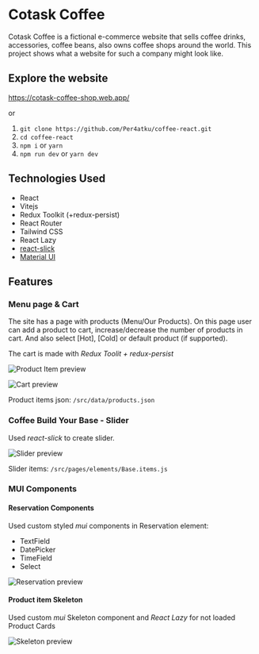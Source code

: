 # Cotask Coffee

Cotask Coffee is a fictional e-commerce website that sells coffee drinks, accessories, coffee beans, also owns coffee shops around the world. This project shows what a website for such a company might look like.

## Explore the website
https://cotask-coffee-shop.web.app/

or
1. `git clone https://github.com/Per4atku/coffee-react.git`
2. `cd coffee-react`
3.  `npm i`  or  `yarn`
4. `npm run dev` or `yarn dev`

## Technologies Used
- React
- Vitejs
- Redux Toolkit (+redux-persist)
- React Router
- Tailwind CSS
- React Lazy
- [react-slick](https://react-slick.neostack.com/ "react-slick")
- [Material UI](https://mui.com/ "Material UI")

## Features
### Menu page & Cart
The site has a page with products (Menu/Our Products). On this page user can add a product to cart, increase/decrease the number of products in cart. And also select [Hot], [Cold] or default product (if supported).

The cart is made with *Redux Toolit + redux-persist*

![Product Item preview](https://skrinshoter.ru/s/301023/bxGFrbIT.jpg?download=1&name=%D0%A1%D0%BA%D1%80%D0%B8%D0%BD%D1%88%D0%BE%D1%82-30-10-2023%2012:56:47.jpg "Product Item preview")


![Cart preview](https://skrinshoter.ru/s/301023/87SfcdEK.jpg?download=1&name=%D0%A1%D0%BA%D1%80%D0%B8%D0%BD%D1%88%D0%BE%D1%82-30-10-2023%2012:57:09.jpg "Cart preview")

Product items json: `/src/data/products.json`

### Coffee Build Your Base - Slider
Used *react-slick* to create slider. 

![Slider preview](https://im.ezgif.com/tmp/ezgif-1-729e76690c.gif "Slider preview")


Slider items: `/src/pages/elements/Base.items.js`
### MUI Components
#### Reservation Components
Used custom styled *mui* components in Reservation element:
- TextField
- DatePicker
- TimeField
- Select

  
![Reservation preview](https://im.ezgif.com/tmp/ezgif-1-355c6547c7.gif "Reservation preview")
#### Product item Skeleton
Used custom *mui* Skeleton component and *React Lazy* for not loaded Product Cards

![Skeleton preview](https://im.ezgif.com/tmp/ezgif-1-8bb6dab256.gif "Skeleton preview")

